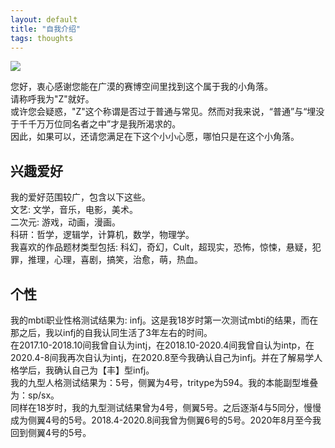 ```yaml
---
layout: default
title: "自我介绍"
tags: thoughts
---
```


![](https://i.pinimg.com/originals/bc/10/f9/bc10f964a195fdee76e749bf0f552c30.jpg)
  
  
您好，衷心感谢您能在广漠的赛博空间里找到这个属于我的小角落。  
请称呼我为"Z"就好。  
或许您会疑惑，"Z"这个称谓是否过于普通与常见。然而对我来说，“普通”与“埋没于千千万万位同名者之中”才是我所渴求的。  
因此，如果可以，还请您满足在下这个小小心愿，哪怕只是在这个小角落。
  
## 兴趣爱好  
我的爱好范围较广，包含以下这些。  
  文艺: 文学，音乐，电影，美术。  
  二次元: 游戏，动画，漫画。  
  科研：哲学，逻辑学，计算机，数学，物理学。  
我喜欢的作品题材类型包括: 科幻，奇幻，Cult，超现实，恐怖，惊悚，悬疑，犯罪，推理，心理，喜剧，搞笑，治愈，萌，热血。  
  
## 个性
我的mbti职业性格测试结果为: infj。这是我18岁时第一次测试mbti的结果，而在那之后，我以infj的自我认同生活了3年左右的时间。  
在2017.10-2018.10间我曾自认为intj，在2018.10-2020.4间我曾自认为intp，在2020.4-8间我再次自认为intj，在2020.8至今我确认自己为infj。并在了解易学人格学后，我确认自己为【丰】型infj。  
我的九型人格测试结果为：5号，侧翼为4号，tritype为594。我的本能副型堆叠为：sp/sx。  
同样在18岁时，我的九型测试结果曾为4号，侧翼5号。之后逐渐4与5同分，慢慢成为侧翼4号的5号。2018.4-2020.8间我曾为侧翼6号的5号。2020年8月至今我回到侧翼4号的5号。  


